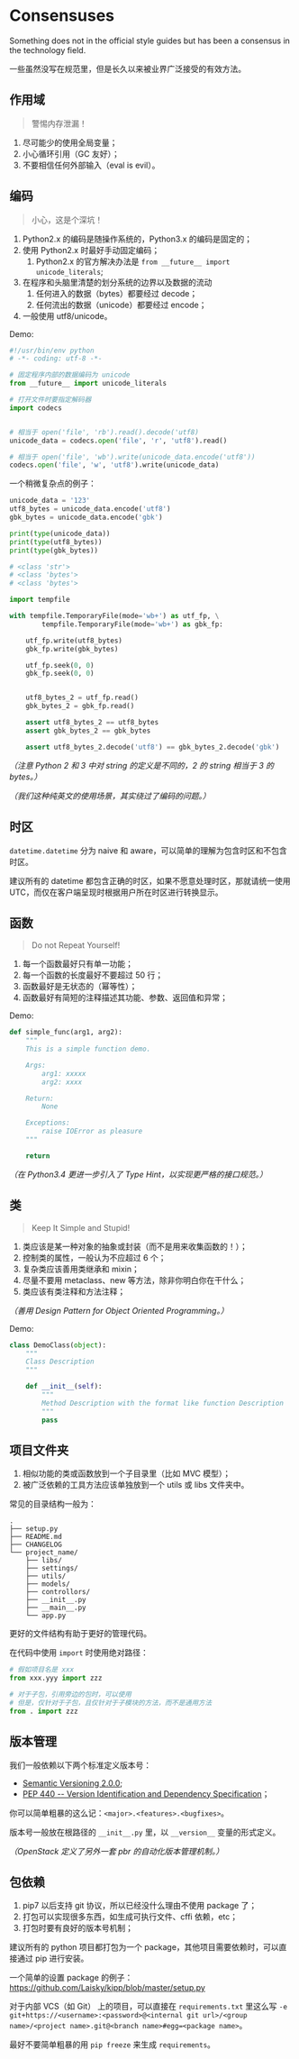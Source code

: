 # Consensuses


Something does not in the official style guides but has been a consensus in the technology field.

一些虽然没写在规范里，但是长久以来被业界广泛接受的有效方法。


## 作用域

> 警惕内存泄漏！

1. 尽可能少的使用全局变量；
2. 小心循环引用（GC 友好）；
3. 不要相信任何外部输入（eval is evil）。


## 编码

> 小心，这是个深坑！

1. Python2.x 的编码是随操作系统的，Python3.x 的编码是固定的；
2. 使用 Python2.x 时最好手动固定编码；
   1. Python2.x 的官方解决办法是 `from __future__ import unicode_literals`;
3. 在程序和头脑里清楚的划分系统的边界以及数据的流动
   1. 任何进入的数据（bytes）都要经过 decode；
   2. 任何流出的数据（unicode）都要经过 encode；
4. 一般使用 utf8/unicode。

Demo:

```py
#!/usr/bin/env python
# -*- coding: utf-8 -*-

# 固定程序内部的数据编码为 unicode
from __future__ import unicode_literals

# 打开文件时要指定解码器
import codecs


# 相当于 open('file', 'rb').read().decode('utf8)
unicode_data = codecs.open('file', 'r', 'utf8').read()

# 相当于 open('file', 'wb').write(unicode_data.encode('utf8'))
codecs.open('file', 'w', 'utf8').write(unicode_data)
```

一个稍微复杂点的例子：

```py
unicode_data = '123'
utf8_bytes = unicode_data.encode('utf8')
gbk_bytes = unicode_data.encode('gbk')

print(type(unicode_data))
print(type(utf8_bytes))
print(type(gbk_bytes))

# <class 'str'>
# <class 'bytes'>
# <class 'bytes'>

import tempfile

with tempfile.TemporaryFile(mode='wb+') as utf_fp, \
        tempfile.TemporaryFile(mode='wb+') as gbk_fp:

    utf_fp.write(utf8_bytes)
    gbk_fp.write(gbk_bytes)

    utf_fp.seek(0, 0)
    gbk_fp.seek(0, 0)


    utf8_bytes_2 = utf_fp.read()
    gbk_bytes_2 = gbk_fp.read()

    assert utf8_bytes_2 == utf8_bytes
    assert gbk_bytes_2 == gbk_bytes

    assert utf8_bytes_2.decode('utf8') == gbk_bytes_2.decode('gbk')

```

*（注意 Python 2 和 3 中对 string 的定义是不同的，2 的 string 相当于 3 的 bytes。）*

*（我们这种纯英文的使用场景，其实绕过了编码的问题。）*


## 时区

`datetime.datetime` 分为 naive 和 aware，可以简单的理解为包含时区和不包含时区。

建议所有的 datetime 都包含正确的时区，如果不愿意处理时区，那就请统一使用 UTC，而仅在客户端呈现时根据用户所在时区进行转换显示。


## 函数

> Do not Repeat Yourself!

1. 每一个函数最好只有单一功能；
2. 每一个函数的长度最好不要超过 50 行；
3. 函数最好是无状态的（幂等性）；
4. 函数最好有简短的注释描述其功能、参数、返回值和异常；

Demo:

```py
def simple_func(arg1, arg2):
    """
    This is a simple function demo.

    Args:
        arg1: xxxxx
        arg2: xxxx

    Return:
        None

    Exceptions:
        raise IOError as pleasure
    """

    return
```

*（在 Python3.4 更进一步引入了 Type Hint，以实现更严格的接口规范。）*


## 类

> Keep It Simple and Stupid!

1. 类应该是某一种对象的抽象或封装（而不是用来收集函数的！）；
2. 控制类的属性，一般认为不应超过 6 个；
3. 复杂类应该善用类继承和 mixin；
4. 尽量不要用 metaclass、new 等方法，除非你明白你在干什么；
5. 类应该有类注释和方法注释；

*（善用 Design Pattern for Object Oriented Programming。）*

Demo:

```py
class DemoClass(object):
    """
    Class Description
    """

    def __init__(self):
        """
        Method Description with the format like function Description
        """
        pass
```


## 项目文件夹

1. 相似功能的类或函数放到一个子目录里（比如 MVC 模型）；
2. 被广泛依赖的工具方法应该单独放到一个 utils 或 libs 文件夹中。

常见的目录结构一般为：

```
.
├── setup.py
├── README.md
├── CHANGELOG
└── project_name/
    ├── libs/
    ├── settings/
    ├── utils/
    ├── models/
    ├── controllors/
    ├── __init__.py
    ├── __main__.py
    └── app.py

```

更好的文件结构有助于更好的管理代码。

在代码中使用 `import`  时使用绝对路径：

```python
# 假如项目名是 xxx
from xxx.yyy import zzz

# 对于子包，引用旁边的包时，可以使用
# 但是，仅针对于子包，且仅针对于子模块的方法，而不是通用方法
from . import zzz


```


## 版本管理

我们一般依赖以下两个标准定义版本号：

* [Semantic Versioning 2.0.0](http://semver.org/#semantic-versioning-200);
* [PEP 440 -- Version Identification and Dependency Specification](https://www.python.org/dev/peps/pep-0440/)；


你可以简单粗暴的这么记：`<major>.<features>.<bugfixes>`。

版本号一般放在根路径的 `__init__.py` 里，以 `__version__` 变量的形式定义。

*（OpenStack 定义了另外一套 pbr 的自动化版本管理机制。）*


## 包依赖

1. pip7 以后支持 git 协议，所以已经没什么理由不使用 package 了；
2. 打包可以实现很多东西，如生成可执行文件、cffi 依赖，etc；
3. 打包时要有良好的版本号机制；


建议所有的 python 项目都打包为一个 package，其他项目需要依赖时，可以直接通过 pip 进行安装。

一个简单的设置 package 的例子：<https://github.com/Laisky/kipp/blob/master/setup.py>

对于内部 VCS（如 Git） 上的项目，可以直接在 `requirements.txt` 里这么写 `-e git+https://<username>:<password>@<internal git url>/<group name>/<project name>.git@<branch name>#egg=<package name>`。

最好不要简单粗暴的用 `pip freeze` 来生成 `requirements`。



